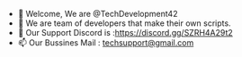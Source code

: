 - 👋 Welcome, We are @TechDevelopment42
- 👀 We are team of developers that make their own scripts.
- 🌱 Our Support Discord is :https://discord.gg/SZRH4A29t2
- 📫 Our Bussines Mail : techsupport@gmail.com



